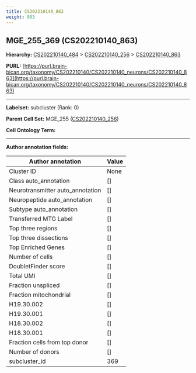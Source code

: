 ```yaml
---
title: CS202210140_863
weight: 863
---
```

## MGE_255_369 (CS202210140_863)
<b>Hierarchy: </b>
[CS202210140_484](../CS202210140_484) >
[CS202210140_256](../CS202210140_256) >
[CS202210140_863](../CS202210140_863)

**PURL:** [https://purl.brain-bican.org/taxonomy/CS202210140/CS202210140_neurons/CS202210140_863](https://purl.brain-bican.org/taxonomy/CS202210140/CS202210140_neurons/CS202210140_863)

---


**Labelset:** subcluster (Rank: 0)

**Parent Cell Set:** MGE_255 ([CS202210140_256](../CS202210140_256))



**Cell Ontology Term:** 

[MARKER GENES.]: #


---

[TRANSFERRED ANNOTATIONS.]: #


[AUTHOR ANNOTATION FIELDS.]: #


**Author annotation fields:**

| Author annotation | Value |
|-------------------|-------|
|Cluster ID|None|
|Class auto_annotation|[]|
|Neurotransmitter auto_annotation|[]|
|Neuropeptide auto_annotation|[]|
|Subtype auto_annotation|[]|
|Transferred MTG Label|[]|
|Top three regions|[]|
|Top three dissections|[]|
|Top Enriched Genes|[]|
|Number of cells|[]|
|DoubletFinder score|[]|
|Total UMI|[]|
|Fraction unspliced|[]|
|Fraction mitochondrial|[]|
|H19.30.002|[]|
|H19.30.001|[]|
|H18.30.002|[]|
|H18.30.001|[]|
|Fraction cells from top donor|[]|
|Number of donors|[]|
|subcluster_id|369|
